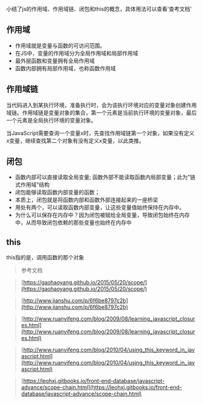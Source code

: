 小结了js的作用域、作用域链、闭包和this的概念，具体用法可以查看'查考文档'
<!--more-->

## 作用域

- 作用域就是变量与函数的可访问范围。
- 在JS中，变量的作用域分为全局作用域和局部作用域
- 最外层函数和变量拥有全局作用域
- 函数内部拥有局部作用域，也称函数作用域

## 作用域链

当代码进入到某执行环境，准备执行时，会为该执行环境对应的变量对象创建作用域链。作用域链是变量对象的集合，第一个元素是当前执行环境的变量对象，最后一个元素是全局执行环境的变量对象。

当JavaScript需要查询一个变量x时，先查找作用域链第一个对象，如果没有定义x变量，继续查找第二个对象有没有定义x变量，以此类推。

## 闭包

- 函数内部可以直接读取全局变量; 函数外部不能读取函数内局部变量；此为"链式作用域"结构
- 闭包能够读取函数内部变量的函数；
- 本质上，闭包就是将函数内部和函数外部连接起来的一座桥梁
- 用处有两个，可以读取函数内部变量，让这些变量值始终保持在内存中。
- 为什么可以保存在内存中？因为闭包被赋给全局变量，导致闭包始终在内存中，从而导致闭包依赖的那些变量也始终在内存中

## this

this指的是，调用函数的那个对象

> 参考文档

> [https://gaohaoyang.github.io/2015/05/20/scope/](https://gaohaoyang.github.io/2015/05/20/scope/)

> [http://www.jianshu.com/p/6f6be8797c2b](http://www.jianshu.com/p/6f6be8797c2b)

> [http://www.ruanyifeng.com/blog/2009/08/learning_javascript_closures.html](http://www.ruanyifeng.com/blog/2009/08/learning_javascript_closures.html)

> [http://www.ruanyifeng.com/blog/2010/04/using_this_keyword_in_javascript.html](http://www.ruanyifeng.com/blog/2010/04/using_this_keyword_in_javascript.html)

> [https://leohxj.gitbooks.io/front-end-database/javascript-advance/scope-chain.html](https://leohxj.gitbooks.io/front-end-database/javascript-advance/scope-chain.html)
